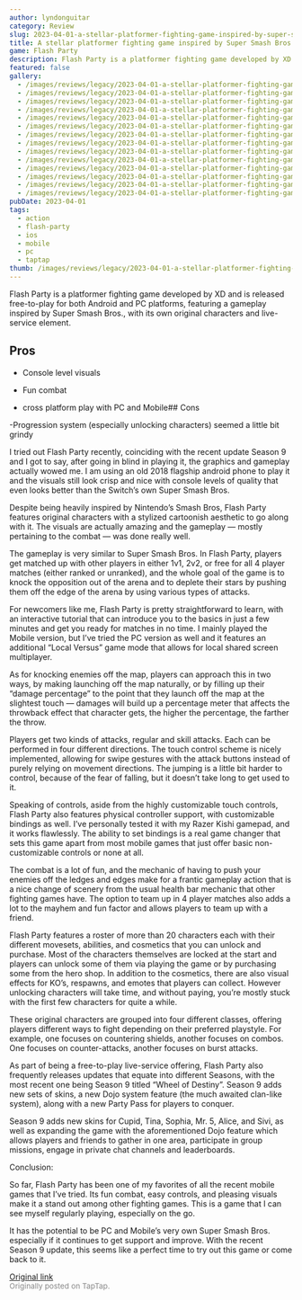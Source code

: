 ```yaml
---
author: lyndonguitar
category: Review
slug: 2023-04-01-a-stellar-platformer-fighting-game-inspired-by-super-smash-bros-full-review-flash-part
title: A stellar platformer fighting game inspired by Super Smash Bros. | Full Review - Flash Party
game: Flash Party
description: Flash Party is a platformer fighting game developed by XD and is released free-to-play for both Android and PC platforms, featuring a gameplay inspired by Super Smash Bros., with its own original characters and live-service element.
featured: false
gallery:
  - /images/reviews/legacy/2023-04-01-a-stellar-platformer-fighting-game-inspired-by-super-smash-bros--full-review---flash-part-0.avif
  - /images/reviews/legacy/2023-04-01-a-stellar-platformer-fighting-game-inspired-by-super-smash-bros--full-review---flash-part-1.avif
  - /images/reviews/legacy/2023-04-01-a-stellar-platformer-fighting-game-inspired-by-super-smash-bros--full-review---flash-part-2.avif
  - /images/reviews/legacy/2023-04-01-a-stellar-platformer-fighting-game-inspired-by-super-smash-bros--full-review---flash-part-3.avif
  - /images/reviews/legacy/2023-04-01-a-stellar-platformer-fighting-game-inspired-by-super-smash-bros--full-review---flash-part-4.avif
  - /images/reviews/legacy/2023-04-01-a-stellar-platformer-fighting-game-inspired-by-super-smash-bros--full-review---flash-part-5.avif
  - /images/reviews/legacy/2023-04-01-a-stellar-platformer-fighting-game-inspired-by-super-smash-bros--full-review---flash-part-6.avif
  - /images/reviews/legacy/2023-04-01-a-stellar-platformer-fighting-game-inspired-by-super-smash-bros--full-review---flash-part-7.avif
  - /images/reviews/legacy/2023-04-01-a-stellar-platformer-fighting-game-inspired-by-super-smash-bros--full-review---flash-part-8.avif
  - /images/reviews/legacy/2023-04-01-a-stellar-platformer-fighting-game-inspired-by-super-smash-bros--full-review---flash-part-9.avif
  - /images/reviews/legacy/2023-04-01-a-stellar-platformer-fighting-game-inspired-by-super-smash-bros--full-review---flash-part-10.avif
  - /images/reviews/legacy/2023-04-01-a-stellar-platformer-fighting-game-inspired-by-super-smash-bros--full-review---flash-part-11.avif
  - /images/reviews/legacy/2023-04-01-a-stellar-platformer-fighting-game-inspired-by-super-smash-bros--full-review---flash-part-12.avif
  - /images/reviews/legacy/2023-04-01-a-stellar-platformer-fighting-game-inspired-by-super-smash-bros--full-review---flash-part-13.avif
pubDate: 2023-04-01
tags:
  - action
  - flash-party
  - ios
  - mobile
  - pc
  - taptap
thumb: /images/reviews/legacy/2023-04-01-a-stellar-platformer-fighting-game-inspired-by-super-smash-bros--full-review---flash-part-0.avif
---
```


Flash Party is a platformer fighting game developed by XD and is released free-to-play for both Android and PC platforms, featuring a gameplay inspired by Super Smash Bros., with its own original characters and live-service element.




## Pros



- Console level visuals


- Fun combat


- cross platform play with PC and Mobile## Cons


-Progression system (especially unlocking characters) seemed a little bit grindy

I tried out Flash Party recently, coinciding with the recent update Season 9 and I got to say, after going in blind in playing it, the graphics and gameplay actually wowed me. I am using an old 2018 flagship android phone to play it and the visuals still look crisp and nice with console levels of quality that even looks better than the Switch’s own Super Smash Bros.

Despite being heavily inspired by Nintendo’s Smash Bros, Flash Party features original characters with a stylized cartoonish aesthetic to go along with it. The visuals are actually amazing and the gameplay — mostly pertaining to the combat — was done really well.

The gameplay is very similar to Super Smash Bros. In Flash Party, players get matched up with other players in either 1v1, 2v2, or free for all 4 player matches (either ranked or unranked), and the whole goal of the game is to knock the opposition out of the arena and to deplete their stars by pushing them off the edge of the arena by using various types of attacks.

For newcomers like me, Flash Party is pretty straightforward to learn, with an interactive tutorial that can introduce you to the basics in just a few minutes and get you ready for matches in no time. I mainly played the Mobile version, but I’ve tried the PC version as well and it features an additional “Local Versus” game mode that allows for local shared screen multiplayer.

As for knocking enemies off the map, players can approach this in two ways, by making launching off the map naturally, or by filling up their “damage percentage” to the point that they launch off the map at the slightest touch — damages will build up a percentage meter that affects the throwback effect that character gets, the higher the percentage, the farther the throw.

Players get two kinds of attacks, regular and skill attacks. Each can be performed in four different directions. The touch control scheme is nicely implemented, allowing for swipe gestures with the attack buttons instead of purely relying on movement directions. The jumping is a little bit harder to control, because of the fear of falling, but it doesn’t take long to get used to it.

Speaking of controls, aside from the highly customizable touch controls, Flash Party also features physical controller support, with customizable bindings as well. I’ve personally tested it with my Razer Kishi gamepad, and it works flawlessly. The ability to set bindings is a real game changer that sets this game apart from most mobile games that just offer basic non-customizable controls or none at all.

The combat is a lot of fun, and the mechanic of having to push your enemies off the ledges and edges make for a frantic gameplay action that is a nice change of scenery from the usual health bar mechanic that other fighting games have. The option to team up in 4 player matches also adds a lot to the mayhem and fun factor and allows players to team up with a friend.

Flash Party features a roster of more than 20 characters each with their different movesets, abilities, and cosmetics that you can unlock and purchase. Most of the characters themselves are locked at the start and players can unlock some of them via playing the game or by purchasing some from the hero shop. In addition to the cosmetics, there are also visual effects for KO’s, respawns, and emotes that players can collect. However unlocking characters will take time, and without paying, you’re mostly stuck with the first few characters for quite a while.

These original characters are grouped into four different classes, offering players different ways to fight depending on their preferred playstyle. For example, one focuses on countering shields, another focuses on combos. One focuses on counter-attacks, another focuses on burst attacks.

As part of being a free-to-play live-service offering, Flash Party also frequently releases updates that equate into different Seasons, with the most recent one being Season 9 titled “Wheel of Destiny”. Season 9 adds new sets of skins, a new Dojo system feature (the much awaited clan-like system), along with a new Party Pass for players to conquer.

Season 9 adds new skins for Cupid, Tina, Sophia, Mr. 5, Alice, and Sivi, as well as expanding the game with the aforementioned Dojo feature which allows players and friends to gather in one area, participate in group missions, engage in private chat channels and leaderboards.

Conclusion:

So far, Flash Party has been one of my favorites of all the recent mobile games that I’ve tried. Its fun combat, easy controls, and pleasing visuals make it a stand out among other fighting games. This is a game that I can see myself regularly playing, especially on the go.

It has the potential to be PC and Mobile’s very own Super Smash Bros. especially if it continues to get support and improve. With the recent Season 9 update, this seems like a perfect time to try out this game or come back to it.

[Original link](https://www.taptap.io/post/4966022)<br><span style="font-size: 0.95em; color: #888;">Originally posted on TapTap.</span>